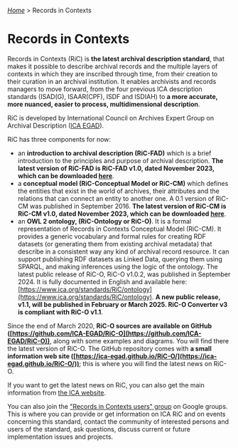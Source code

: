 [_Home_](index.md) > Records in Contexts


# Records in Contexts

Records in Contexts (RiC) is __the latest archival description standard__, that makes it possible to describe archival records and the multiple layers of contexts in which they are inscribed through time, from their creation to their curation in an archival institution. It enables archivists and records managers to move forward, from the four previous ICA description standards (ISAD(G), ISAAR(CPF), ISDF and ISDIAH) to __a more accurate, more nuanced, easier to process, multidimensional description__.

RiC is developed by International Council on Archives Expert Group on Archival Description ([ICA EGAD](https://www.ica.org/en/about-egad)).

RiC has three components for now:

- an __introduction to archival description (RiC-FAD)__ which is a brief introduction to the principles and purpose of archival description. __The latest version of RiC-FAD is RiC-FAD v1.0, dated November 2023, which can be downloaded [here](https://www.ica.org/app/uploads/2023/12/RiC-FAD-1.0.pdf)__.
- a __conceptual model (RiC-Conceptual Model or RiC-CM)__ which defines the entities that exist in the world of archives, their attributes and the relations that can connect an entity to another one. A 0.1 version of RiC-CM was published in September 2016. __The latest version of RiC-CM is RiC-CM v1.0, dated November 2023, which can be downloaded [here](https://www.ica.org/app/uploads/2024/01/ric-cm-1.0_0.pdf)__.
- an __OWL 2 ontology, (RiC-Ontology or RiC-O)__. It is a formal representation of Records in Contexts Conceptual Model (RiC-CM). It provides a generic vocabulary and formal rules for creating RDF datasets (or generating them from existing archival metadata) that describe in a consistent way any kind of archival record resource. It can support publishing RDF datasets as Linked Data, querying them using SPARQL, and making inferences using the logic of the ontology. The latest public release of RiC-O, RiC-O v1.0.2, was published in September 2024. It is fully documented in English and available here: [https://www.ica.org/standards/RiC/ontology](https://www.ica.org/standards/RiC/ontology). __A new public release, v1.1, will be published in February or March 2025. RiC-O Converter v3 is compliant with RiC-O v1.1__.

Since the end of March 2020, __RiC-O sources are available on GitHub ([https://github.com/ICA-EGAD/RiC-O](https://github.com/ICA-EGAD/RiC-O))__, along with some examples and diagrams. You will find there the latest version of RiC-O. The GitHub repository comes with __a small information web site ([https://ica-egad.github.io/RiC-O/](https://ica-egad.github.io/RiC-O/))__; this is where you will find the latest news on RiC-O.

If you want to get the latest news on RiC, you can also get the main information from [the ICA website](https://www.ica.org/en).

You can also join the ["Records in Contexts users" group](https://groups.google.com/g/Records_in_Contexts_users) on Google groups. This is where you can provide or get information on ICA RiC and on events concerning this standard, contact the community of interested persons and users of the standard, ask questions, discuss current or future implementation issues and projects.


